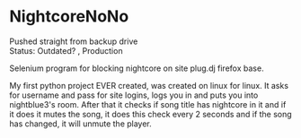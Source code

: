 # NightcoreNoNo
Pushed straight from backup drive  
Status: Outdated? , Production

Selenium program for blocking nightcore on site plug.dj
firefox base.

My first python project EVER created, was created on linux for linux. 
It asks for username and pass for site logins, logs you in and puts you into nightblue3's room.
After that it checks if song title has nightcore in it and if it does it mutes the song, it does this check every 2 seconds
and if the song has changed, it will unmute the player.
